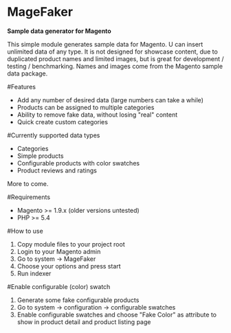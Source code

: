 MageFaker
=========

**Sample data generator for Magento**

This simple module generates sample data for Magento. 
U can insert unlimited data of any type. It is not designed for showcase content, due to duplicated product names and limited images, but is great for development / testing / benchmarking. Names and images come from the Magento sample data package.

#Features

- Add any number of desired data (large numbers can take a while)
- Products can be assigned to multiple categories
- Ability to remove fake data, without losing "real" content
- Quick create custom categories

#Currently supported data types

- Categories
- Simple products
- Configurable products with color swatches
- Product reviews and ratings

More to come.

#Requirements

- Magento            >= 1.9.x (older versions untested)
- PHP                >= 5.4

#How to use

1. Copy module files to your project root
2. Login to your Magento admin
3. Go to system -> MageFaker
4. Choose your options and press start
5. Run indexer

#Enable configurable (color) swatch

1. Generate some fake configurable products
2. Go to system -> configuration -> configurable swatches
3. Enable configurable swatches and choose "Fake Color" as attribute to show in product detail and product listing page
